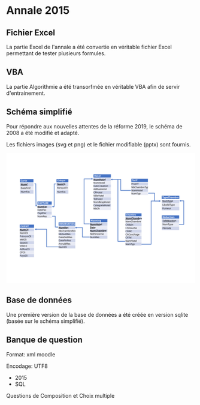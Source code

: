 # Annale 2015

## Fichier Excel

La partie Excel de l'annale a été convertie en véritable fichier Excel permettant de tester plusieurs formules.

## VBA

La partie Algorithmie a été transorfmée en véritable VBA afin de servir d'entrainement.

## Schéma simplifié

Pour répondre aux nouvelles attentes de la réforme 2019, le schéma de 2008 a été modifié et adapté.

Les fichiers images (svg et png) et le fichier modifiable (pptx) sont fournis.

![Schéma 2015 simplifié](./2015-simple.svg)

## Base de données

Une première version de la base de données a été créée en version sqlite (basée sur le schéma simplifié).


## Banque de question

Format: xml moodle

Encodage: UTF8


* 2015
 * SQL 

Questions de Composition et Choix multiple
